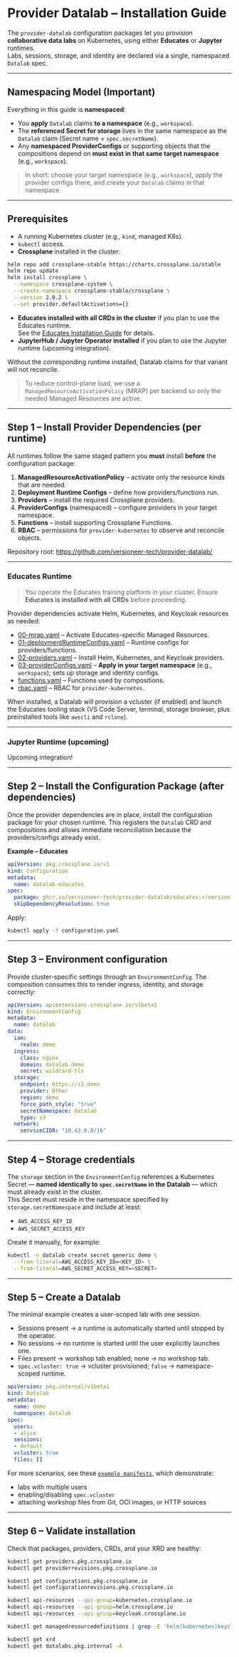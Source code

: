 # Provider Datalab – Installation Guide

The `provider-datalab` configuration packages let you provision **collaborative data labs** on Kubernetes, using either **Educates** or **Jupyter** runtimes.  
Labs, sessions, storage, and identity are declared via a single, namespaced `Datalab` spec.

---

## Namespacing Model (Important)

Everything in this guide is **namespaced**:

- You **apply** `Datalab` claims **to a namespace** (e.g., `workspace`).  
- The **referenced Secret for storage** lives in the same namespace as the `Datalab` claim (Secret name = `spec.secretName`).  
- Any **namespaced ProviderConfigs** or supporting objects that the compositions depend on **must exist in that same target namespace** (e.g., `workspace`).  

> In short: choose your target namespace (e.g., `workspace`), apply the provider configs there, and create your `Datalab` claims in that namespace.

---

## Prerequisites

- A running Kubernetes cluster (e.g., `kind`, managed K8s).  
- `kubectl` access.  
- **Crossplane** installed in the cluster:  

```bash
helm repo add crossplane-stable https://charts.crossplane.io/stable
helm repo update
helm install crossplane \
  --namespace crossplane-system \
  --create-namespace crossplane-stable/crossplane \
  --version 2.0.2 \
  --set provider.defaultActivations={}
```

- **Educates installed with all CRDs in the cluster** if you plan to use the Educates runtime.  
  See the [Educates Installation Guide](https://educates.dev/docs/installation/) for details.  
- **JupyterHub / Jupyter Operator installed** if you plan to use the Jupyter runtime (upcoming integration).  

Without the corresponding runtime installed, Datalab claims for that variant will not reconcile.

> To reduce control-plane load, we use a `ManagedResourceActivationPolicy` (MRAP) per backend so only the needed Managed Resources are active.

---

## Step 1 – Install Provider Dependencies (per runtime)

All runtimes follow the same staged pattern you **must** install **before** the configuration package:  
1. **ManagedResourceActivationPolicy** – activate only the resource kinds that are needed.  
2. **Deployment Runtime Configs** – define how providers/functions run.  
3. **Providers** – install the required Crossplane providers.  
4. **ProviderConfigs** (namespaced) – configure providers in your target namespace.  
5. **Functions** – install supporting Crossplane Functions.  
6. **RBAC** – permissions for `provider-kubernetes` to observe and reconcile objects.

Repository root: <https://github.com/versioneer-tech/provider-datalab/>

---

### Educates Runtime

> You operate the Educates training platform in your cluster. Ensure **Educates is installed with all CRDs** before proceeding.  

Provider dependencies activate Helm, Kubernetes, and Keycloak resources as needed:

- [00-mrap.yaml](https://github.com/versioneer-tech/provider-datalab/blob/main/educates/dependencies/00-mrap.yaml) – Activate Educates-specific Managed Resources.  
- [01-deploymentRuntimeConfigs.yaml](https://github.com/versioneer-tech/provider-datalab/blob/main/educates/dependencies/01-deploymentRuntimeConfigs.yaml) – Runtime configs for providers/functions.  
- [02-providers.yaml](https://github.com/versioneer-tech/provider-datalab/blob/main/educates/dependencies/02-providers.yaml) – Install Helm, Kubernetes, and Keycloak providers.  
- [03-providerConfigs.yaml](https://github.com/versioneer-tech/provider-datalab/blob/main/educates/dependencies/03-providerConfigs.yaml) – **Apply in your target namespace** (e.g., `workspace`); sets up storage and identity configs.  
- [functions.yaml](https://github.com/versioneer-tech/provider-datalab/blob/main/educates/dependencies/functions.yaml) – Functions used by compositions.  
- [rbac.yaml](https://github.com/versioneer-tech/provider-datalab/blob/main/educates/dependencies/rbac.yaml) – RBAC for `provider-kubernetes`.

When installed, a Datalab will provision a vcluster (if enabled) and launch the Educates tooling stack (VS Code Server, terminal, storage browser, plus preinstalled tools like `awscli` and `rclone`).

---

### Jupyter Runtime (upcoming)

Upcoming integration!

---

## Step 2 – Install the Configuration Package (after dependencies)

Once the provider dependencies are in place, install the configuration package for your chosen runtime. This registers the `Datalab` CRD and compositions and allows immediate reconciliation because the providers/configs already exist.

**Example – Educates**

```yaml
apiVersion: pkg.crossplane.io/v1
kind: Configuration
metadata:
  name: datalab-educates
spec:
  package: ghcr.io/versioneer-tech/provider-datalab/educates:<!version!>
  skipDependencyResolution: true
```

Apply:

```bash
kubectl apply -f configuration.yaml
```

---

## Step 3 – Environment configuration

Provide cluster-specific settings through an `EnvironmentConfig`. The composition consumes this to render ingress, identity, and storage correctly:

```yaml
apiVersion: apiextensions.crossplane.io/v1beta1
kind: EnvironmentConfig
metadata:
  name: datalab
data:
  iam:
    realm: demo
  ingress:
    class: nginx
    domain: datalab.demo
    secret: wildcard-tls
  storage:
    endpoint: https://s3.demo
    provider: Other
    region: demo
    force_path_style: "true"
    secretNamespace: datalab
    type: s3
  network:
    serviceCIDR: "10.43.0.0/16"
```

---

## Step 4 – Storage credentials

The `storage` section in the `EnvironmentConfig` references a Kubernetes Secret — **named identically to `spec.secretName` in the Datalab** — which must already exist in the cluster.  
This Secret must reside in the namespace specified by `storage.secretNamespace` and include at least:

- `AWS_ACCESS_KEY_ID`  
- `AWS_SECRET_ACCESS_KEY`  

Create it manually, for example:

```bash
kubectl -n datalab create secret generic demo \
  --from-literal=AWS_ACCESS_KEY_ID=<KEY_ID> \
  --from-literal=AWS_SECRET_ACCESS_KEY=<SECRET>
```

---

## Step 5 – Create a Datalab

The minimal example creates a user-scoped lab with one session.  
- Sessions present → a runtime is automatically started until stopped by the operator.  
- No sessions → no runtime is started until the user explicitly launches one.  
- Files present → workshop tab enabled; none → no workshop tab.  
- `spec.vcluster: true` → vcluster provisioned; `false` → namespace-scoped runtime.

```yaml
apiVersion: pkg.internal/v1beta1
kind: Datalab
metadata:
  name: demo
  namespace: datalab
spec:
  users:
  - alice
  sessions:
  - default
  vcluster: true
  files: []
```

For more scenarios, see these [`example manifests`](https://github.com/versioneer-tech/provider-datalab/blob/main/examples/labs.yaml), which demonstrate:  
- labs with multiple users  
- enabling/disabling `spec.vcluster`  
- attaching workshop files from Git, OCI images, or HTTP sources  

---

## Step 6 – Validate installation

Check that packages, providers, CRDs, and your XRD are healthy:

```bash
kubectl get providers.pkg.crossplane.io
kubectl get providerrevisions.pkg.crossplane.io

kubectl get configurations.pkg.crossplane.io
kubectl get configurationrevisions.pkg.crossplane.io

kubectl api-resources --api-group=kubernetes.crossplane.io
kubectl api-resources --api-group=helm.crossplane.io
kubectl api-resources --api-group=keycloak.crossplane.io

kubectl get managedresourcedefinitions | grep -E 'helm|kubernetes|keycloak'

kubectl get xrd
kubectl get datalabs.pkg.internal -A
```
